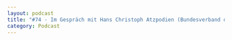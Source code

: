 ```yaml
---
layout: podcast
title: "#74 - Im Gespräch mit Hans Christoph Atzpodien (Bundesverband der Deutschen Sicherheits- & Verteidigungsindustrie e.V.) über das Verständnis von Nachhaltigkeit in der Rüstungsindustrie."
category: Podcast
---
```


<p><script class="podigee-podcast-player" src="https://cdn.podigee.com/podcast-player/javascripts/podigee-podcast-player.js" data-configuration="https://interviews-4-future.podigee.io/74-i4f/embed?context=external"></script></p>
